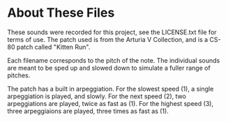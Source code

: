 # About These Files

These sounds were recorded for this project, see the LICENSE.txt file for terms of use.  The patch used is from the Arturia V Collection, and is a CS-80 patch called "Kitten Run".

Each filename corresponds to the pitch of the note.  The individual sounds are meant to be sped up and slowed down to simulate a fuller range of pitches.

The patch has a built in arpeggiation.  For the slowest speed (1), a single
arpeggiation is played, and slowly.  For the next speed (2), two arpeggiations
are played, twice as fast as (1).  For the highest speed (3), three arpeggiaions
are played, three times as fast as (1).